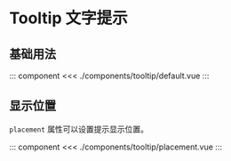 # Tooltip 文字提示

## 基础用法

::: component <TooltipDefault/>
<<< ./components/tooltip/default.vue
:::

## 显示位置

`placement` 属性可以设置提示显示位置。

::: component <TooltipPlacement/>
<<< ./components/tooltip/placement.vue
:::
